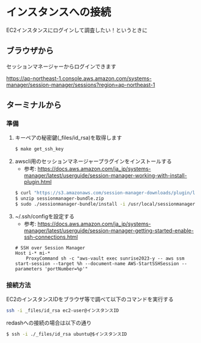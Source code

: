 # インスタンスへの接続

EC2インスタンスにログインして調査したい！というときに

## ブラウザから

セッションマネージャーからログインできます

https://ap-northeast-1.console.aws.amazon.com/systems-manager/session-manager/sessions?region=ap-northeast-1

## ターミナルから

### 準備

1. キーペアの秘密鍵(_files/id_rsa)を取得します
    ```bash
    $ make get_ssh_key
    ```
1. awscli用のセッションマネージャープラグインをインストールする
    * 参考: https://docs.aws.amazon.com/ja_jp/systems-manager/latest/userguide/session-manager-working-with-install-plugin.html
    ```bash
    $ curl "https://s3.amazonaws.com/session-manager-downloads/plugin/latest/mac/sessionmanager-bundle.zip" -o "sessionmanager-bundle.zip"
    $ unzip sessionmanager-bundle.zip
    $ sudo ./sessionmanager-bundle/install -i /usr/local/sessionmanagerplugin -b /usr/local/bin/session-manager-plugin
    ```
1. ~/.ssh/configを設定する
    - 参考: https://docs.aws.amazon.com/ja_jp/systems-manager/latest/userguide/session-manager-getting-started-enable-ssh-connections.html
    ```
    # SSH over Session Manager
    Host i-* mi-*
        ProxyCommand sh -c "aws-vault exec sunrise2023-y -- aws ssm start-session --target %h --document-name AWS-StartSSHSession --parameters 'portNumber=%p'"
    ```

### 接続方法

EC2のインスタンスIDをブラウザ等で調べて以下のコマンドを実行する

```bash
ssh -i _files/id_rsa ec2-user@インスタンスID
```

redashへの接続の場合は以下の通り
```bash
$ ssh -i ./_files/id_rsa ubuntu@$インスタンスID
```
